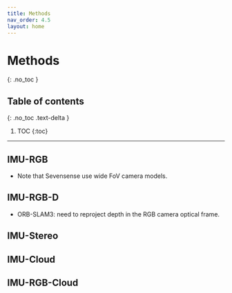 ```yaml
---
title: Methods
nav_order: 4.5
layout: home
---
```


# Methods
{: .no_toc }

## Table of contents
{: .no_toc .text-delta }

1. TOC
{:toc}

---

## IMU-RGB
- Note that Sevensense use wide FoV camera models.

## IMU-RGB-D

- ORB-SLAM3: need to reproject depth in the RGB camera optical frame.

## IMU-Stereo



## IMU-Cloud

## IMU-RGB-Cloud